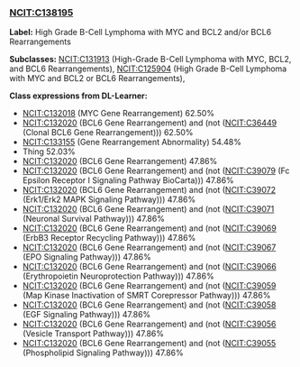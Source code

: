 
### [NCIT:C138195](http://purl.obolibrary.org/obo/NCIT_C138195)
**Label:** High Grade B-Cell Lymphoma with MYC and BCL2 and/or BCL6 Rearrangements

**Subclasses:** [NCIT:C131913](http://purl.obolibrary.org/obo/NCIT_C131913) (High-Grade B-Cell Lymphoma with MYC, BCL2, and BCL6 Rearrangements), [NCIT:C125904](http://purl.obolibrary.org/obo/NCIT_C125904) (High Grade B-Cell Lymphoma with MYC and BCL2 or BCL6 Rearrangements), 

**Class expressions from DL-Learner:**

- [NCIT:C132018](http://purl.obolibrary.org/obo/NCIT_C132018) (MYC Gene Rearrangement) 62.50%
- [NCIT:C132020](http://purl.obolibrary.org/obo/NCIT_C132020) (BCL6 Gene Rearrangement) and (not ([NCIT:C36449](http://purl.obolibrary.org/obo/NCIT_C36449) (Clonal BCL6 Gene Rearrangement))) 62.50%
- [NCIT:C133155](http://purl.obolibrary.org/obo/NCIT_C133155) (Gene Rearrangement Abnormality) 54.48%
- Thing 52.03%
- [NCIT:C132020](http://purl.obolibrary.org/obo/NCIT_C132020) (BCL6 Gene Rearrangement) 47.86%
- [NCIT:C132020](http://purl.obolibrary.org/obo/NCIT_C132020) (BCL6 Gene Rearrangement) and (not ([NCIT:C39079](http://purl.obolibrary.org/obo/NCIT_C39079) (Fc Epsilon Receptor I Signaling Pathway BioCarta))) 47.86%
- [NCIT:C132020](http://purl.obolibrary.org/obo/NCIT_C132020) (BCL6 Gene Rearrangement) and (not ([NCIT:C39072](http://purl.obolibrary.org/obo/NCIT_C39072) (Erk1/Erk2 MAPK Signaling Pathway))) 47.86%
- [NCIT:C132020](http://purl.obolibrary.org/obo/NCIT_C132020) (BCL6 Gene Rearrangement) and (not ([NCIT:C39071](http://purl.obolibrary.org/obo/NCIT_C39071) (Neuronal Survival Pathway))) 47.86%
- [NCIT:C132020](http://purl.obolibrary.org/obo/NCIT_C132020) (BCL6 Gene Rearrangement) and (not ([NCIT:C39069](http://purl.obolibrary.org/obo/NCIT_C39069) (ErbB3 Receptor Recycling Pathway))) 47.86%
- [NCIT:C132020](http://purl.obolibrary.org/obo/NCIT_C132020) (BCL6 Gene Rearrangement) and (not ([NCIT:C39067](http://purl.obolibrary.org/obo/NCIT_C39067) (EPO Signaling Pathway))) 47.86%
- [NCIT:C132020](http://purl.obolibrary.org/obo/NCIT_C132020) (BCL6 Gene Rearrangement) and (not ([NCIT:C39066](http://purl.obolibrary.org/obo/NCIT_C39066) (Erythropoietin Neuroprotection Pathway))) 47.86%
- [NCIT:C132020](http://purl.obolibrary.org/obo/NCIT_C132020) (BCL6 Gene Rearrangement) and (not ([NCIT:C39059](http://purl.obolibrary.org/obo/NCIT_C39059) (Map Kinase Inactivation of SMRT Corepressor Pathway))) 47.86%
- [NCIT:C132020](http://purl.obolibrary.org/obo/NCIT_C132020) (BCL6 Gene Rearrangement) and (not ([NCIT:C39058](http://purl.obolibrary.org/obo/NCIT_C39058) (EGF Signaling Pathway))) 47.86%
- [NCIT:C132020](http://purl.obolibrary.org/obo/NCIT_C132020) (BCL6 Gene Rearrangement) and (not ([NCIT:C39056](http://purl.obolibrary.org/obo/NCIT_C39056) (Vesicle Transport Pathway))) 47.86%
- [NCIT:C132020](http://purl.obolibrary.org/obo/NCIT_C132020) (BCL6 Gene Rearrangement) and (not ([NCIT:C39055](http://purl.obolibrary.org/obo/NCIT_C39055) (Phospholipid Signaling Pathway))) 47.86%


